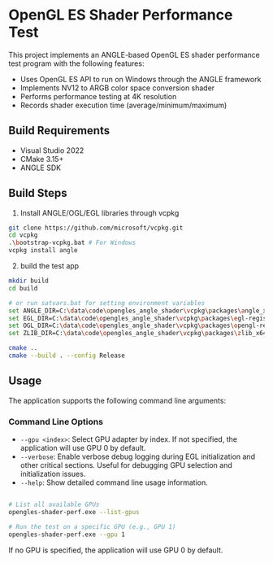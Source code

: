 # OpenGL ES Shader Performance Test

This project implements an ANGLE-based OpenGL ES shader performance test program with the following features:
- Uses OpenGL ES API to run on Windows through the ANGLE framework
- Implements NV12 to ARGB color space conversion shader
- Performs performance testing at 4K resolution
- Records shader execution time (average/minimum/maximum)

## Build Requirements
- Visual Studio 2022
- CMake 3.15+
- ANGLE SDK

## Build Steps
1. Install ANGLE/OGL/EGL libraries through vcpkg

```bash
git clone https://github.com/microsoft/vcpkg.git
cd vcpkg
.\bootstrap-vcpkg.bat # For Windows
vcpkg install angle
```

2. build the test app

```bash
mkdir build
cd build

# or run satvars.bat for setting environment variables
set ANGLE_DIR=C:\data\code\opengles_angle_shader\vcpkg\packages\angle_x64-windows
set EGL_DIR=C:\data\code\opengles_angle_shader\vcpkg\packages\egl-registry_x64-windows
set OGL_DIR=C:\data\code\opengles_angle_shader\vcpkg\packages\opengl-registry_x64-windows
set ZLIB_DIR=C:\data\code\opengles_angle_shader\vcpkg\packages\zlib_x64-windows

cmake ..
cmake --build . --config Release
```

## Usage

The application supports the following command line arguments:

### Command Line Options

- `--gpu <index>`: Select GPU adapter by index. If not specified, the application will use GPU 0 by default.
- `--verbose`: Enable verbose debug logging during EGL initialization and other critical sections. Useful for debugging GPU selection and initialization issues.
- `--help`: Show detailed command line usage information.

```bash

# List all available GPUs
opengles-shader-perf.exe --list-gpus

# Run the test on a specific GPU (e.g., GPU 1)
opengles-shader-perf.exe --gpu 1
```

If no GPU is specified, the application will use GPU 0 by default.
